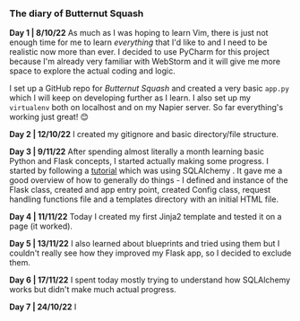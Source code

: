 ### The diary of Butternut Squash

**Day 1 | 8/10/22**
As much as I was hoping to learn Vim, there is just not enough time for me to learn *everything* that I'd like to and I need to be realistic now more than ever. I decided to use PyCharm for this project because I'm already very familiar with WebStorm and it will give me more space to explore the actual coding and logic.

I set up a GitHub repo for *Butternut Squash* and created a very basic `app.py` which I will keep on developing further as I learn. I also set up my `virtualenv` both on localhost and on my Napier server. So far everything's working just great! 😊

**Day 2 | 12/10/22**
I created my gitignore and basic directory/file structure.

**Day 3 | 9/11/22**
After spending almost literally a month learning basic Python and Flask concepts, I started actually making some progress. I started by following a [tutorial](https://www.youtube.com/playlist?list=PLe4mIUXfbIqaLWrzsSDQAAK3_NQB1jBZZ) which was using SQLAlchemy . It gave me a good overview of how to generally do things - I defined and instance of the Flask class, created and app entry point, created Config class, request handling functions file and a templates directory with an initial HTML file.

**Day 4 | 11/11/22**
Today I created my first Jinja2 template and tested it on a page (it worked).

**Day 5 | 13/11/22**
I also learned about blueprints and tried using them but I couldn't really see how they improved my Flask app, so I decided to exclude them.

**Day 6 | 17/11/22**
I spent today mostly trying to understand how SQLAlchemy works but didn't make much actual progress.


**Day 7 | 24/10/22**
I 